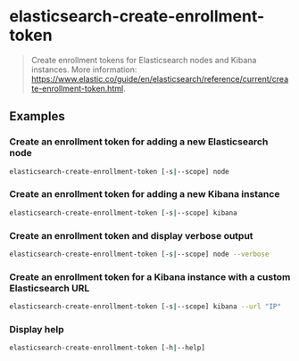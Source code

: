 # elasticsearch-create-enrollment-token

> Create enrollment tokens for Elasticsearch nodes and Kibana instances. More information: <https://www.elastic.co/guide/en/elasticsearch/reference/current/create-enrollment-token.html>.

## Examples

### Create an enrollment token for adding a new Elasticsearch node

```bash
elasticsearch-create-enrollment-token [-s|--scope] node
```

### Create an enrollment token for adding a new Kibana instance

```bash
elasticsearch-create-enrollment-token [-s|--scope] kibana
```

### Create an enrollment token and display verbose output

```bash
elasticsearch-create-enrollment-token [-s|--scope] node --verbose
```

### Create an enrollment token for a Kibana instance with a custom Elasticsearch URL

```bash
elasticsearch-create-enrollment-token [-s|--scope] kibana --url "IP"
```

### Display help

```bash
elasticsearch-create-enrollment-token [-h|--help]
```
